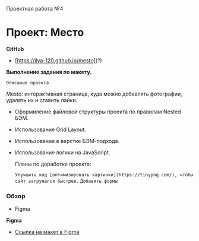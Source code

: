 
Проектная работа №4

# Проект: Место

**GitHub**

* [https://ilya-120.github.io/mesto](?)


**Выполнение задания по макету.**

    Описание проекта
Mesto: интерактивная страница, куда можно добавлять фотографии, удалять их и ставить лайки.
    

* Оформиление файловой структуры проекта по правилам Nested БЭМ.
* Использование Grid Layout.
* Использование в верстке БЭМ-подхода.
* Использование логики на JavaScript.
    
    
    Планы по доработке проекта: 



    ```Улучшить код [оптимизировать картинки](https://tinypng.com/), чтобы сайт загружался быстрее.```
    ```Добавить формы```

### Обзор

* Figma

**Figma**

* [Ссылка на макет в Figma](https://www.figma.com/file/2cn9N9jSkmxD84oJik7xL7/JavaScript.-Sprint-4?node-id=0%3A1)
